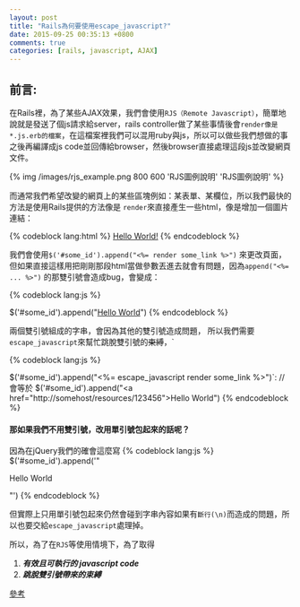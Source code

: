 ```yaml
---
layout: post
title: "Rails為何要使用escape_javascript?"
date: 2015-09-25 00:35:13 +0800
comments: true
categories: [rails, javascript, AJAX]
---
```



## 前言:  

在Rails裡，為了某些AJAX效果，我們會使用`RJS（Remote Javascript）`，簡單地說就是發送了個js請求給server，rails controller做了某些事情後會`render像是*.js.erb的檔案`，在這檔案裡我們可以混用ruby與js，所以可以做些我們想做的事之後再編譯成js code並回傳給browser，然後browser直接處理這段js並改變網頁文件。
<!--more-->

{% img /images/rjs_example.png 800 600 'RJS圖例說明' 'RJS圖例說明' %}
<br>
  
 而通常我們希望改變的網頁上的某些區塊例如：某表單、某欄位，所以我們最快的方法是使用Rails提供的方法像是 `render`來直接產生一些html，像是增加一個圖片連結：
 
{% codeblock lang:html %}
    <a href="http://somehost/resources/123456">Hello World!</a>
{% endcodeblock %}

我們會使用`$('#some_id').append("<%= render some_link %>")`
來更改頁面，但如果直接這樣用把剛剛那段html當做參數丟進去就會有問題，因為`append("<%= ... %>")` 的那雙引號會造成bug，會變成：

{% codeblock lang:js %}

  $('#some_id').append("<a href="http://somehost/resources/123456">Hello World</a>")
{% endcodeblock %}

兩個雙引號組成的字串，會因為其他的雙引號造成問題，
所以我們需要`escape_javascript`來幫忙跳脫雙引號的~~束縛~~，`

{% codeblock lang:js %}

  $('#some_id').append("<%= escape_javascript render some_link %>")`:
  // 會等於
  $('#some_id').append("<a href=\"http://somehost/resources/123456\">Hello World</a>")
{% endcodeblock %}

#### 那如果我們不用雙引號，改用單引號包起來的話呢？
因為在jQuery我們的確會這麼寫
{% codeblock lang:js %}
  $('#some_id').append('"<p>Hello World</p>"')
{% endcodeblock %}

但實際上只用單引號包起來仍然會碰到字串內容如果有`斷行(\n)`而造成的問題，所以也要交給`escape_javascript`處理掉。

所以，為了在`RJS`等使用情境下，為了取得

  1. ***有效且可執行的 javascript code***
  2. ***跳脫雙引號帶來的束縛***
  
  
[參考](http://stackoverflow.com/questions/1620113/why-escape-javascript-before-rendering-a-partial)